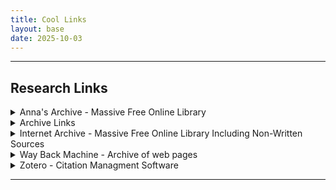 ```yaml
---
title: Cool Links
layout: base
date: 2025-10-03
---
```


---

## Research Links

<details>
<summary> Anna's Archive - Massive Free Online Library </summary>
https://annas-archive.org/

Useful particularly for finding free versions of academic books. But also, Anna's archive includes everything from comics and childrens books, to smut, religious documents, and cook books.
</details>
<details>
<summary> Archive Links </summary>

Extention that lets you archive webpages before they are taken down.

</details>
<details>
<summary> Internet Archive - Massive Free Online Library Including Non-Written Sources</summary>
https://archive.org/

A free library of digitized documents
</details>
<details>
<summary> Way Back Machine - Archive of web pages </summary>
https://archive.org/

Useful for reasearch of the internet.
</details>
<details>
<summary> Zotero - Citation Managment Software </summary>
https://www.zotero.org/

Zotero is a useful orginizational tool that has allowed me to build a library of citations and linked documents. It automatically formats bibliographies for me in Chicago. Because of Zotero, my reasearch is signifigantly more orginized. 

</details>


---